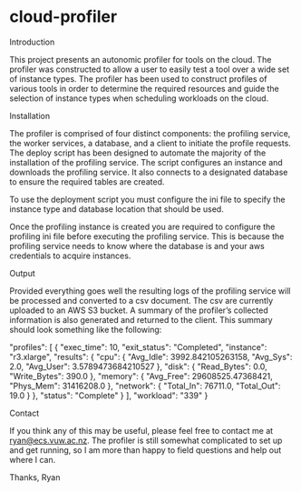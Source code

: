 # cloud-profiler

Introduction

This project presents an autonomic profiler for tools on the cloud. The profiler was constructed to allow a user to easily test a tool over a wide set of instance types. The profiler has been used to construct profiles of various tools in order to determine the required resources and guide the selection of instance types when scheduling workloads on the cloud.

Installation

The profiler is comprised of four distinct components: the profiling service, the worker services, a database, and a client to initiate the profile requests. The deploy script has been designed to automate the majority of the installation of the profiling service. The script configures an instance and downloads the profiling service. It also connects to a designated database to ensure the required tables are created. 

To use the deployment script you must configure the ini file to specify the instance type and database location that should be used.

Once the profiling instance is created you are required to configure the profiling ini file before executing the profiling service. This is because the profiling service needs to know where the database is and your aws credentials to acquire instances.

Output

Provided everything goes well the resulting logs of the profiling service will be processed and converted to a csv document. The csv are currently uploaded to an AWS S3 bucket. A summary of the profiler’s collected information is also generated and returned to the client. This summary should look something like the following:

  "profiles": [
    {
      "exec_time": 10, 
      "exit_status": "Completed", 
      "instance": "r3.xlarge", 
      "results": {
        "cpu": {
          "Avg_Idle": 3992.842105263158, 
          "Avg_Sys": 2.0, 
          "Avg_User": 3.5789473684210527
        }, 
        "disk": {
          "Read_Bytes": 0.0, 
          "Write_Bytes": 390.0
        }, 
        "memory": {
          "Avg_Free": 29608525.47368421, 
          "Phys_Mem": 31416208.0
        }, 
        "network": {
          "Total_In": 76711.0, 
          "Total_Out": 19.0
        }
      }, 
      "status": "Complete"
    }
  ], 
  "workload": "339"
}

Contact

If you think any of this may be useful, please feel free to contact me at ryan@ecs.vuw.ac.nz. The profiler is still somewhat complicated to set up and get running, so I am more than happy to field questions and help out where I can.

Thanks,
Ryan
